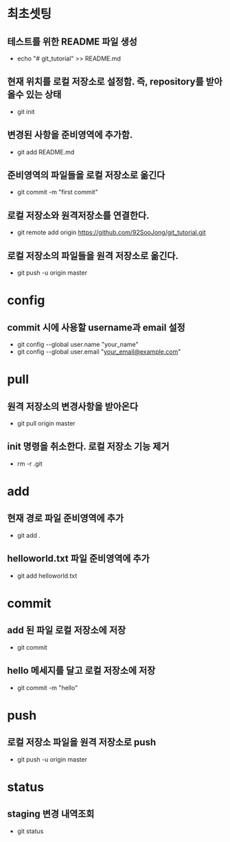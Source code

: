 
# 최초셋팅
## 테스트를 위한 README 파일 생성
- echo "# git_tutorial" >> README.md

## 현재 위치를 로컬 저장소로 설정함. 즉, repository를 받아올수 있는 상태
- git init

## 변경된 사항을 준비영역에 추가함.
- git add README.md

## 준비영역의 파일들을 로컬 저장소로 옮긴다
- git commit -m "first commit"

## 로컬 저장소와 원격저장소를 연결한다.
- git remote add origin https://github.com/92SooJong/git_tutorial.git

## 로컬 저장소의 파일들을 원격 저장소로 옮긴다.
- git push -u origin master

# config
## commit 시에 사용할 username과 email 설정
- git config --global user.name "your_name"
- git config --global user.email "your_email@example.com"

# pull
## 원격 저장소의 변경사항을 받아온다
- git pull origin master


## init 명령을 취소한다. 로컬 저장소 기능 제거
- rm -r .git

# add
## 현재 경로 파일 준비영역에 추가
- git add .

## helloworld.txt 파일 준비영역에 추가
- git add helloworld.txt

# commit
## add 된 파일 로컬 저장소에 저장
- git commit

## hello 메세지를 달고 로컬 저장소에 저장
- git commit -m "hello"

# push
## 로컬 저장소 파일을 원격 저장소로 push
- git push -u origin master

# status
## staging 변경 내역조회
- git status


